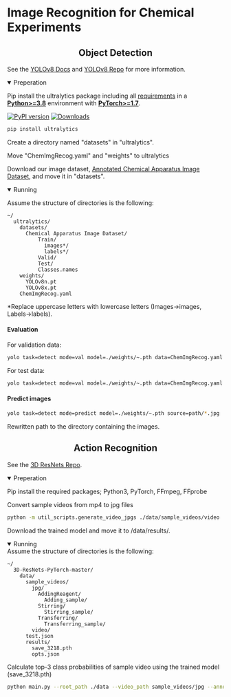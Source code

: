# Image Recognition for Chemical Experiments

## <div align="center">Object Detection</div>
See the [YOLOv8 Docs](https://docs.ultralytics.com) and [YOLOv8 Repo](https://github.com/ultralytics/ultralytics) for more information.

<details open>
<summary>Preperation</summary>

Pip install the ultralytics package including all [requirements](https://github.com/ultralytics/ultralytics/blob/main/requirements.txt) in a [**Python>=3.8**](https://www.python.org/) environment with [**PyTorch>=1.7**](https://pytorch.org/get-started/locally/).

[![PyPI version](https://badge.fury.io/py/ultralytics.svg)](https://badge.fury.io/py/ultralytics) [![Downloads](https://static.pepy.tech/badge/ultralytics)](https://pepy.tech/project/ultralytics)

```bash
pip install ultralytics
```
Create a directory named "datasets" in "ultralytics".

Move "ChemImgRecog.yaml" and "weights" to ultralytics

Download our image dataset, [Annotated Chemical Apparatus Image Dataset](https://data.mendeley.com/datasets/8p2hvgdvpn/1), and move it in "datasets".

</details>

<details open>
<summary>Running</summary>

Assume the structure of directories is the following:

```misc
~/
  ultralytics/
    datasets/
      Chemical Apparatus Image Dataset/
          Train/
            images*/
            labels*/
          Valid/
          Test/
          Classes.names
    weights/
      YOLOv8n.pt
      YOLOv8x.pt
    ChemImgRecog.yaml
```

*Replace uppercase letters with lowercase letters (Images→images, Labels→labels).

#### Evaluation
For validation data:
```bash
yolo task=detect mode=val model=./weights/~.pth data=ChemImgRecog.yaml
```
For test data:
```bash
yolo task=detect mode=val model=./weights/~.pth data=ChemImgRecog.yaml split=test
```
#### Predict images
```bash
yolo task=detect mode=predict model=./weights/~.pth source=path/*.jpg
```
Rewritten path to the directory containing the images.

## <div align="center">Action Recognition</div>
See the [3D ResNets Repo](https://github.com/kenshohara/3D-ResNets-PyTorch).

<details open>
<summary>Preperation</summary>

Pip install the required packages; Python3, PyTorch, FFmpeg, FFprobe

Convert sample videos from mp4 to jpg files 

```bash
python -m util_scripts.generate_video_jpgs ./data/sample_videos/video ./data/sample_videos/jpg/ kinetics
```

Download the trained model and move it to /data/results/.

</details>

<details open>
<summary>Running</summary>
Assume the structure of directories is the following:

```misc
~/
  3D-ResNets-PyTorch-master/
    data/
      sample_videos/
        jpg/
          AddingReagent/
            Adding_sample/
          Stirring/
            Stirring_sample/
          Transferring/
            Transferring_sample/
        video/
      test.json
      results/
        save_3218.pth
        opts.json
```

Calculate top-3 class probabilities of sample video using the trained model (save_3218.pth)

```bash
python main.py --root_path ./data --video_path sample_videos/jpg --annotation_path test.json --result_path results --dataset ucf101 --resume_path results/save_3218.pth --model_depth 34 --n_classes 3 --n_threads 4 --no_train --no_val --inference --output_topk 3 --inference_batch_size 1 --no_cuda
```
